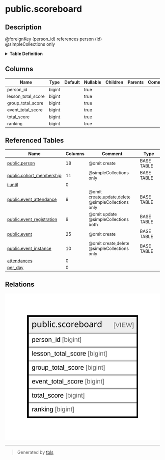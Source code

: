 # public.scoreboard

## Description

@foreignKey (person_id) references person (id)  
@simpleCollections only

<details>
<summary><strong>Table Definition</strong></summary>

```sql
CREATE VIEW scoreboard AS (
 WITH members AS (
         SELECT person.id
           FROM (person
             JOIN cohort_membership ON ((cohort_membership.person_id = person.id)))
          WHERE (cohort_membership.active AND (cohort_membership.tenant_id = current_tenant_id()))
        ), attendances AS (
         SELECT event_attendance.person_id,
                CASE
                    WHEN (event.type = 'lesson'::event_type) THEN 1
                    ELSE 0
                END AS lesson_score,
                CASE
                    WHEN (event.type = 'group'::event_type) THEN floor(((EXTRACT(epoch FROM (i.until - i.since)) / (60)::numeric) / (45)::numeric))
                    ELSE (0)::numeric
                END AS group_score,
                CASE
                    WHEN (event.type = 'camp'::event_type) THEN (3 + (2 * ((EXTRACT(epoch FROM (i.until - i.since)) > (86400)::numeric))::integer))
                    ELSE 0
                END AS event_score,
            i.since
           FROM (((event_attendance
             JOIN event_registration ON ((event_registration.id = event_attendance.registration_id)))
             JOIN event ON ((event.id = event_registration.event_id)))
             JOIN event_instance i ON ((event_attendance.instance_id = i.id)))
          WHERE (((event_attendance.status = 'attended'::attendance_type) OR (event.type = 'lesson'::event_type)) AND (event.type <> 'reservation'::event_type) AND (NOT i.is_cancelled) AND (i.since > '2023-09-01 00:00:00+00'::timestamp with time zone) AND (i.until < date_trunc('day'::text, now())) AND (event_attendance.person_id IN ( SELECT members.id
                   FROM members)))
        ), per_day AS (
         SELECT attendances.person_id,
            LEAST(sum(attendances.lesson_score), (4)::bigint) AS lesson_score,
            sum(attendances.group_score) AS group_score,
            sum(attendances.event_score) AS event_score,
            (((LEAST(sum(attendances.lesson_score), (4)::bigint))::numeric + sum(attendances.group_score)) + (sum(attendances.event_score))::numeric) AS total_score,
            attendances.since
           FROM attendances
          GROUP BY attendances.person_id, attendances.since
        )
 SELECT person_id,
    (sum(lesson_score))::bigint AS lesson_total_score,
    (sum(group_score))::bigint AS group_total_score,
    (sum(event_score))::bigint AS event_total_score,
    (sum((((lesson_score)::numeric + group_score) + (event_score)::numeric)))::bigint AS total_score,
    rank() OVER (ORDER BY (sum(((lesson_score)::numeric + group_score))) DESC) AS ranking
   FROM per_day
  GROUP BY person_id
  ORDER BY ((sum((((lesson_score)::numeric + group_score) + (event_score)::numeric)))::bigint) DESC
)
```

</details>

## Columns

| Name | Type | Default | Nullable | Children | Parents | Comment |
| ---- | ---- | ------- | -------- | -------- | ------- | ------- |
| person_id | bigint |  | true |  |  |  |
| lesson_total_score | bigint |  | true |  |  |  |
| group_total_score | bigint |  | true |  |  |  |
| event_total_score | bigint |  | true |  |  |  |
| total_score | bigint |  | true |  |  |  |
| ranking | bigint |  | true |  |  |  |

## Referenced Tables

| Name | Columns | Comment | Type |
| ---- | ------- | ------- | ---- |
| [public.person](public.person.md) | 18 | @omit create | BASE TABLE |
| [public.cohort_membership](public.cohort_membership.md) | 11 | @simpleCollections only | BASE TABLE |
| [i.until](i.until.md) | 0 |  |  |
| [public.event_attendance](public.event_attendance.md) | 9 | @omit create,update,delete<br>@simpleCollections only | BASE TABLE |
| [public.event_registration](public.event_registration.md) | 9 | @omit update<br>@simpleCollections both | BASE TABLE |
| [public.event](public.event.md) | 25 | @omit create | BASE TABLE |
| [public.event_instance](public.event_instance.md) | 10 | @omit create,delete<br>@simpleCollections only | BASE TABLE |
| [attendances](attendances.md) | 0 |  |  |
| [per_day](per_day.md) | 0 |  |  |

## Relations

![er](public.scoreboard.svg)

---

> Generated by [tbls](https://github.com/k1LoW/tbls)
